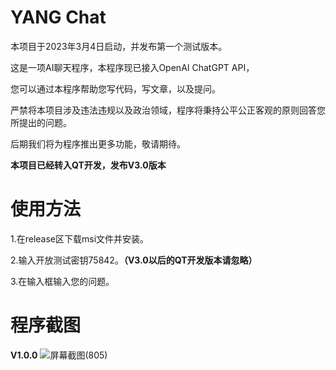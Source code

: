 # YANG Chat
本项目于2023年3月4日启动，并发布第一个测试版本。

这是一项AI聊天程序，本程序现已接入OpenAI ChatGPT API，

您可以通过本程序帮助您写代码，写文章，以及提问。

严禁将本项目涉及违法违规以及政治领域，程序将秉持公平公正客观的原则回答您所提出的问题。

后期我们将为程序推出更多功能，敬请期待。

**本项目已经转入QT开发，发布V3.0版本**
# 使用方法
1.在release区下载msi文件并安装。

2.输入开放测试密钥75842。**（V3.0以后的QT开发版本请忽略）**

3.在输入框输入您的问题。
# 程序截图
**V1.0.0**
![屏幕截图(805)](https://user-images.githubusercontent.com/39414350/222898309-9541e3be-34a5-4def-a66e-3974b6e8c329.png)
